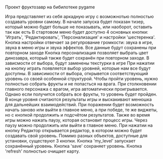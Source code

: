 Проект фруктозавр на бибилотеке pygame

Игра представляет из себя аркадную игру с возможнотью полностью создавать уровни самому.
В начале запуска будет показан тизер, который можно будет больше не показывать, или наоборот, оставить так как есть
В стартовом меню будет доступно 4 основных кнопки: 'Играть', 'Редактировать', 'Персонализация' и настройки 'шестеренка'.
Кнопка настройки отвечает за регулрование громкости: звука в игре, звука в меню игры и звука эффектов. Все данные будут сохранены при повторном заходе
Кнопка персонализация позволяет выбрать цвет динозавра, который также будет сохранён при повторном заходе. В зависмости от выбора, будут заменены текстурки в игре
При нажатии на кнопку играть появляется выбор уровней, которые нам все будут доступны. В зависимости от выбора, открывется соответствующий уровень со своей особенной структурой. Чтобы пройти уровень, нужно полностью собрать фрукты и не попасться на врага. При столкновении главного персонажа с врагом, игра автоматически проигрывается. Однако если получится собрать все фрукты, то уровень будет пройден. В конце уровня считаются результаты игры и выскакивают менюшка для дальнейших взаимодействий. При поражении будет возможность начать заново или выйти в главное меню, а при победе, те же виджеты, но с кнопкой продолжить и подсчётом результатов. Также во время игры можно нажать паузу, которая остановит процесс игры. Через паузу можно продолжить или выйти в главное меню.
При нажатии на кнопку Редактор открывается редактор, в котором можно будет создавать свой уровень. Помимо разных объектов, доступные для установки, существуют 3 кнопки. Кнопка 'my_level' запускает сохранённый уровень. Кнопка 'save' сохраняет уровень. Кнопка 'refresh' полностью очищает карту.
